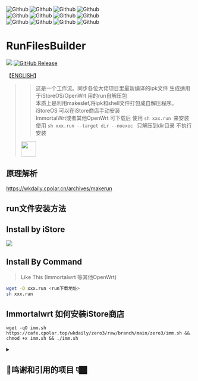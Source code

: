 ![Github](https://img.shields.io/badge/Passwall.run-123456?logo=github&logoColor=fff&labelColor=green&style=for-the-badge) 
![Github](https://img.shields.io/badge/passwall2.run-123456?logo=github&logoColor=fff&labelColor=AB5ED8&style=for-the-badge)
![Github](https://img.shields.io/badge/openclash.run-123456?logo=github&logoColor=fff&labelColor=red&style=for-the-badge) 
![Github](https://img.shields.io/badge/SSRP.run-123456?logo=github&logoColor=fff&labelColor=blue&style=for-the-badge) <br> 
![Github](https://img.shields.io/badge/nikki.run-123456?logo=github&logoColor=fff&labelColor=yellow&style=for-the-badge) 
![Github](https://img.shields.io/badge/MOSDNS.run-123456?logo=github&logoColor=fff&labelColor=FF7F00&style=for-the-badge) 
![Github](https://img.shields.io/badge/homeproxy.run-123456?logo=github&logoColor=fff&labelColor=3ae07c&style=for-the-badge)
![Github](https://img.shields.io/badge/dae.run-123456?logo=github&logoColor=fff&labelColor=4bccdf&style=for-the-badge)<br>
![Github](https://img.shields.io/badge/AdGuardHome.run-123456?logo=github&logoColor=fff&labelColor=8470FF&style=for-the-badge) 
![Github](https://img.shields.io/badge/STORE商店.run-123456?logo=github&logoColor=fff&labelColor=9400D3&style=for-the-badge) 
![Github](https://img.shields.io/badge/ARGON主题.run-123456?logo=github&logoColor=fff&labelColor=1E90FF&style=for-the-badge) 
![Github](https://img.shields.io/badge/DUFS文件服务器.run-123456?logo=github&logoColor=fff&labelColor=00ae9d&style=for-the-badge)
# RunFilesBuilder 
<img src="https://img.shields.io/github/downloads/wukongdaily/RunFilesBuilder/total.svg?style=for-the-badge&color=32C955"/>  [![GitHub Release](https://img.shields.io/github/v/release/wukongdaily/RunFilesBuilder?style=for-the-badge&logoColor=green&color=%23E1A8CD)](https://github.com/wukongdaily/RunFilesBuilder/releases)

【[ENGLISH](https://github.com/wukongdaily/RunFilesBuilder/blob/master/README_en.md)】

>> 这是一个工作流。同步各位大佬项目里最新编译的ipk文件 生成适用于iStoreOS/OpenWrt 用的run自解压包<br>
>> 本质上是利用makeslef,将ipk和shell文件打包成自解压程序。<br>
>> iStoreOS 可以在iStore商店手动安装<br>
>> ImmortalWrt或者其他OpenWrt 可下载后 使用 `sh xxx.run `来安装<br>
>> 使用 `sh xxx.run --target dir --noexec ` 只解压到dir目录 不执行安装
> <img src="https://github.com/user-attachments/assets/3f5dabba-1efa-4e67-bf5b-86a27c114902" height=40>



## 原理解析
https://wkdaily.cpolar.cn/archives/makerun
## run文件安装方法
## Install by iStore 
<img src=https://camo.githubusercontent.com/0a783d7ece59c727a1eef024855606c2b87be6acec14192e8103cf8c601d44eb/68747470733a2f2f63646e2e6a7364656c6976722e6e65742f67682f41554b393532372f4172652d752d6f6b406d61737465722f617070732f696e7374616c6c2e706e67>


## Install By Command
> Like This (Immortalwrt 等其他OpenWrt)
```bash
wget -O xxx.run <run下载地址>
sh xxx.run
```

## Immortalwrt 如何安装iStore商店
```
wget -qO imm.sh https://cafe.cpolar.top/wkdaily/zero3/raw/branch/main/zero3/imm.sh && chmod +x imm.sh && ./imm.sh

```


<details>
<summary><h2>🍭鸣谢和引用的项目 👇🏿</h2></summary>
  
> 【打包】https://github.com/megastep/makeself
> > 【引用】https://github.com/xiaorouji/openwrt-passwall<br>
> > 【引用】https://github.com/xiaorouji/openwrt-passwall2<br>
> > 【引用】https://github.com/vernesong/OpenClash<br>
> > 【引用】https://dl.openwrt.ai<br>
> > 【引用】https://github.com/morytyann/OpenWrt-mihomo/wiki<br>
> > 【引用】https://github.com/AdguardTeam/AdGuardHome/releases/latest<br>
> > 【引用】https://github.com/sbwml/luci-app-mosdns<br>
> > 【引用】https://downloads.immortalwrt.org


